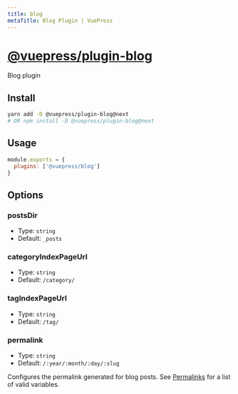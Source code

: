 ```yaml
---
title: blog
metaTitle: Blog Plugin | VuePress
---
```


# [@vuepress/plugin-blog](https://github.com/vuejs/vuepress/tree/master/packages/%40vuepress/plugin-blog)

Blog plugin

## Install

```bash
yarn add -D @vuepress/plugin-blog@next
# OR npm install -D @vuepress/plugin-blog@next
```

## Usage

```javascript
module.exports = {
  plugins: ['@vuepress/blog'] 
}
```

## Options

### postsDir

- Type: `string`
- Default: `_posts`

### categoryIndexPageUrl

- Type: `string`
- Default: `/category/`

### tagIndexPageUrl

- Type: `string`
- Default: `/tag/`

### permalink

- Type: `string`
- Default: `/:year/:month/:day/:slug`

Configures the permalink generated for blog posts. See [Permalinks](/guide/permalinks.html#template-variables) for a list of valid variables.
